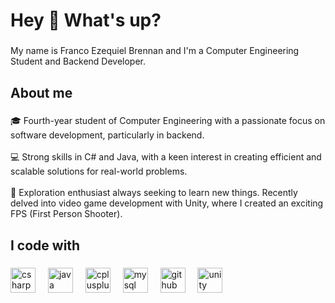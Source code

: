 <h1 align="left">Hey 👋 What's up?</h1>

###

<p align="left">My name is Franco Ezequiel Brennan and I'm a Computer Engineering Student and Backend Developer.</p>

###

<h2 align="left">About me</h2>

###

<p align="left">🎓 Fourth-year student of Computer Engineering with a passionate focus on software development, particularly in backend.<br><br>💻 Strong skills in C# and Java, with a keen interest in creating efficient and scalable solutions for real-world problems.<br><br>🚀 Exploration enthusiast always seeking to learn new things. Recently delved into video game development with Unity, where I created an exciting FPS (First Person Shooter).</p>

###

<h2 align="left">I code with</h2>

###

<div align="left">
  <img src="https://cdn.jsdelivr.net/gh/devicons/devicon/icons/csharp/csharp-original.svg" height="40" alt="csharp logo"  />
  <img width="12" />
  <img src="https://cdn.jsdelivr.net/gh/devicons/devicon/icons/java/java-original.svg" height="40" alt="java logo"  />
  <img width="12" />
  <img src="https://cdn.jsdelivr.net/gh/devicons/devicon/icons/cplusplus/cplusplus-original.svg" height="40" alt="cplusplus logo"  />
  <img width="12" />
  <img src="https://cdn.jsdelivr.net/gh/devicons/devicon/icons/mysql/mysql-original.svg" height="40" alt="mysql logo"  />
  <img width="12" />
  <img src="https://cdn.jsdelivr.net/gh/devicons/devicon/icons/github/github-original.svg" height="40" alt="github logo"  />
  <img width="12" />
  <img src="https://cdn.jsdelivr.net/gh/devicons/devicon/icons/unity/unity-original.svg" height="40" alt="unity logo"  />
  <img width="12" />
</div>

###

